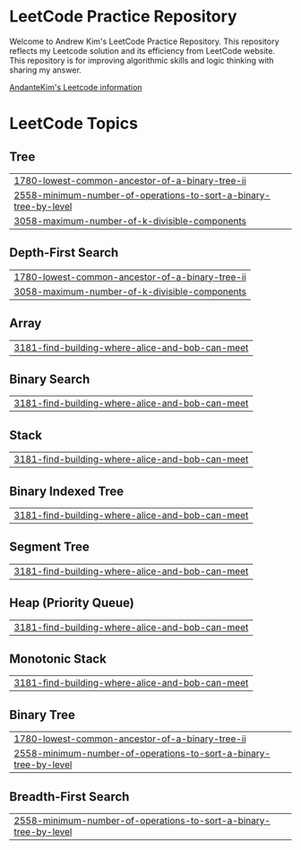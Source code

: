 # LeetCode Practice Repository

Welcome to Andrew Kim's LeetCode Practice Repository. This repository reflects my Leetcode solution and its efficiency from LeetCode website. This repository is for improving algorithmic skills and logic thinking with sharing my answer.

[AndanteKim's Leetcode information](https://leetcode.com/ksb0724/)

<!---LeetCode Topics Start-->
# LeetCode Topics
## Tree
|  |
| ------- |
| [1780-lowest-common-ancestor-of-a-binary-tree-ii](https://github.com/AndanteKim/LeetCode_Practice/tree/master/1780-lowest-common-ancestor-of-a-binary-tree-ii) |
| [2558-minimum-number-of-operations-to-sort-a-binary-tree-by-level](https://github.com/AndanteKim/LeetCode_Practice/tree/master/2558-minimum-number-of-operations-to-sort-a-binary-tree-by-level) |
| [3058-maximum-number-of-k-divisible-components](https://github.com/AndanteKim/LeetCode_Practice/tree/master/3058-maximum-number-of-k-divisible-components) |
## Depth-First Search
|  |
| ------- |
| [1780-lowest-common-ancestor-of-a-binary-tree-ii](https://github.com/AndanteKim/LeetCode_Practice/tree/master/1780-lowest-common-ancestor-of-a-binary-tree-ii) |
| [3058-maximum-number-of-k-divisible-components](https://github.com/AndanteKim/LeetCode_Practice/tree/master/3058-maximum-number-of-k-divisible-components) |
## Array
|  |
| ------- |
| [3181-find-building-where-alice-and-bob-can-meet](https://github.com/AndanteKim/LeetCode_Practice/tree/master/3181-find-building-where-alice-and-bob-can-meet) |
## Binary Search
|  |
| ------- |
| [3181-find-building-where-alice-and-bob-can-meet](https://github.com/AndanteKim/LeetCode_Practice/tree/master/3181-find-building-where-alice-and-bob-can-meet) |
## Stack
|  |
| ------- |
| [3181-find-building-where-alice-and-bob-can-meet](https://github.com/AndanteKim/LeetCode_Practice/tree/master/3181-find-building-where-alice-and-bob-can-meet) |
## Binary Indexed Tree
|  |
| ------- |
| [3181-find-building-where-alice-and-bob-can-meet](https://github.com/AndanteKim/LeetCode_Practice/tree/master/3181-find-building-where-alice-and-bob-can-meet) |
## Segment Tree
|  |
| ------- |
| [3181-find-building-where-alice-and-bob-can-meet](https://github.com/AndanteKim/LeetCode_Practice/tree/master/3181-find-building-where-alice-and-bob-can-meet) |
## Heap (Priority Queue)
|  |
| ------- |
| [3181-find-building-where-alice-and-bob-can-meet](https://github.com/AndanteKim/LeetCode_Practice/tree/master/3181-find-building-where-alice-and-bob-can-meet) |
## Monotonic Stack
|  |
| ------- |
| [3181-find-building-where-alice-and-bob-can-meet](https://github.com/AndanteKim/LeetCode_Practice/tree/master/3181-find-building-where-alice-and-bob-can-meet) |
## Binary Tree
|  |
| ------- |
| [1780-lowest-common-ancestor-of-a-binary-tree-ii](https://github.com/AndanteKim/LeetCode_Practice/tree/master/1780-lowest-common-ancestor-of-a-binary-tree-ii) |
| [2558-minimum-number-of-operations-to-sort-a-binary-tree-by-level](https://github.com/AndanteKim/LeetCode_Practice/tree/master/2558-minimum-number-of-operations-to-sort-a-binary-tree-by-level) |
## Breadth-First Search
|  |
| ------- |
| [2558-minimum-number-of-operations-to-sort-a-binary-tree-by-level](https://github.com/AndanteKim/LeetCode_Practice/tree/master/2558-minimum-number-of-operations-to-sort-a-binary-tree-by-level) |
<!---LeetCode Topics End-->